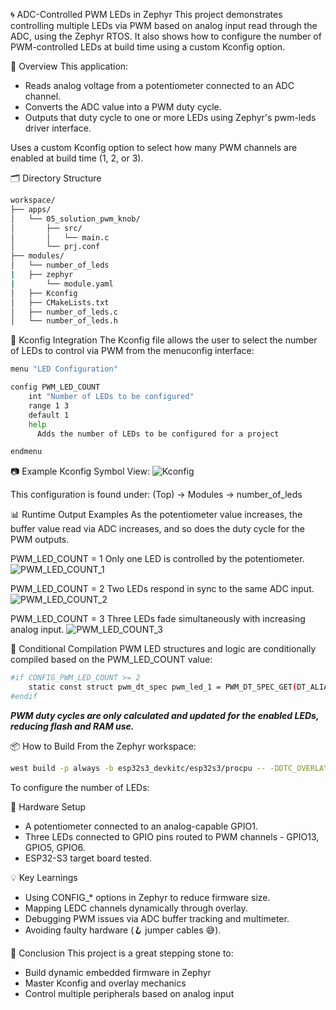🌀 ADC-Controlled PWM LEDs in Zephyr
This project demonstrates controlling multiple LEDs via PWM based on analog input read through the ADC, using the Zephyr RTOS. It also shows how to configure the number of PWM-controlled LEDs at build time using a custom Kconfig option.

🔧 Overview
This application:
 - Reads analog voltage from a potentiometer connected to an ADC channel.
 - Converts the ADC value into a PWM duty cycle.
 - Outputs that duty cycle to one or more LEDs using Zephyr's pwm-leds driver interface.

Uses a custom Kconfig option to select how many PWM channels are enabled at build time (1, 2, or 3).

🗂️ Directory Structure
```bash
workspace/
├── apps/
│   └── 05_solution_pwm_knob/
│       ├── src/
│       │   └── main.c
│       └── prj.conf
├── modules/
│   └── number_of_leds
|   ├── zephyr
|       └── module.yaml
│   ├── Kconfig
│   ├── CMakeLists.txt
│   ├── number_of_leds.c
│   └── number_of_leds.h
```
🧩 Kconfig Integration
The Kconfig file allows the user to select the number of LEDs to control via PWM from the menuconfig interface:
```bash
menu "LED Configuration"

config PWM_LED_COUNT
    int "Number of LEDs to be configured"
    range 1 3
    default 1
    help
      Adds the number of LEDs to be configured for a project

endmenu
```
📷 Example Kconfig Symbol View:
![Kconfig](https://github.com/user-attachments/assets/8790c921-a029-42a3-a540-4263486f2388)

This configuration is found under:
(Top) → Modules → number_of_leds

📊 Runtime Output Examples
As the potentiometer value increases, the buffer value read via ADC increases, and so does the duty cycle for the PWM outputs.

PWM_LED_COUNT = 1
Only one LED is controlled by the potentiometer.
![PWM_LED_COUNT_1](https://github.com/user-attachments/assets/9a669e78-cc96-4756-b30d-9394af72f6a3)

PWM_LED_COUNT = 2
Two LEDs respond in sync to the same ADC input.
![PWM_LED_COUNT_2](https://github.com/user-attachments/assets/73dd3c29-f577-4dd4-8c18-e257afc8f6d2)

PWM_LED_COUNT = 3
Three LEDs fade simultaneously with increasing analog input.
![PWM_LED_COUNT_3](https://github.com/user-attachments/assets/e50aca00-0fd1-4f83-bac8-f972689529c2)


🧠 Conditional Compilation
PWM LED structures and logic are conditionally compiled based on the PWM_LED_COUNT value:
```bash
#if CONFIG_PWM_LED_COUNT >= 2
    static const struct pwm_dt_spec pwm_led_1 = PWM_DT_SPEC_GET(DT_ALIAS(led_1));
#endif
```
***PWM duty cycles are only calculated and updated for the enabled LEDs, reducing flash and RAM use.***

📦 How to Build
From the Zephyr workspace:
```bash
west build -p always -b esp32s3_devkitc/esp32s3/procpu -- -DDTC_OVERLAY_FILE=boards/esp32s3_devitc.overlay -DEXTERAL_FILE=boards/esp32s3_devkitc.conf -G"Unix Makefiles"
```
To configure the number of LEDs:

🧪 Hardware Setup
 - A potentiometer connected to an analog-capable GPIO1.
 - Three LEDs connected to GPIO pins routed to PWM channels - GPIO13, GPIO5, GPIO6.
 - ESP32-S3 target board tested.

💡 Key Learnings
 - Using CONFIG_* options in Zephyr to reduce firmware size.
 - Mapping LEDC channels dynamically through overlay.
 - Debugging PWM issues via ADC buffer tracking and multimeter.
 - Avoiding faulty hardware (🪝 jumper cables 😅).

🙌 Conclusion
This project is a great stepping stone to:
 - Build dynamic embedded firmware in Zephyr
 - Master Kconfig and overlay mechanics
 - Control multiple peripherals based on analog input
